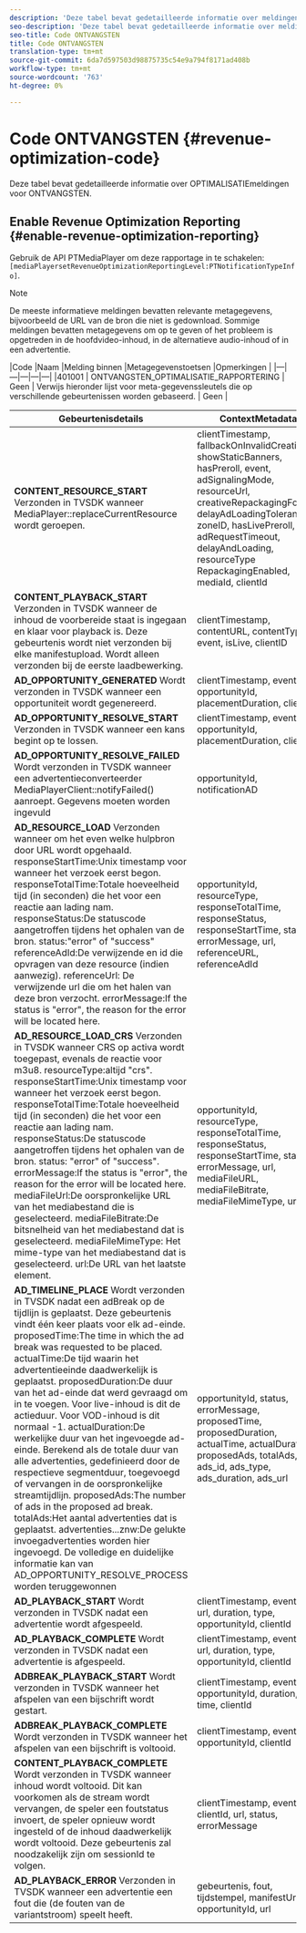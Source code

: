 ```yaml
---
description: 'Deze tabel bevat gedetailleerde informatie over meldingen voor de optimalisatie van inkomsten. '
seo-description: 'Deze tabel bevat gedetailleerde informatie over meldingen voor de optimalisatie van inkomsten. '
seo-title: Code ONTVANGSTEN
title: Code ONTVANGSTEN
translation-type: tm+mt
source-git-commit: 6da7d597503d98875735c54e9a794f8171ad408b
workflow-type: tm+mt
source-wordcount: '763'
ht-degree: 0%

---
```



# Code ONTVANGSTEN {#revenue-optimization-code}

Deze tabel bevat gedetailleerde informatie over OPTIMALISATIEmeldingen voor ONTVANGSTEN.

## Enable Revenue Optimization Reporting {#enable-revenue-optimization-reporting}

Gebruik de API PTMediaPlayer om deze rapportage in te schakelen: `[mediaPlayersetRevenueOptimizationReportingLevel:PTNotificationTypeInfo]`.

>[!NOTE]
>
>De meeste informatieve meldingen bevatten relevante metagegevens, bijvoorbeeld de URL van de bron die niet is gedownload. Sommige meldingen bevatten metagegevens om op te geven of het probleem is opgetreden in de hoofdvideo-inhoud, in de alternatieve audio-inhoud of in een advertentie.

|Code |Naam |Melding binnen |Metagegevenstoetsen |Opmerkingen |
|—|—|—|—|—|
|401001 | ONTVANGSTEN_OPTIMALISATIE_RAPPORTERING | Geen | Verwijs hieronder lijst voor meta-gegevenssleutels die op verschillende gebeurtenissen worden gebaseerd. | Geen |

| Gebeurtenisdetails | ContextMetadata |
|---|---|
| **CONTENT_RESOURCE_START** Verzonden in TVSDK wanneer MediaPlayer::replaceCurrentResource wordt geroepen. | clientTimestamp, fallbackOnInvalidCreative, showStaticBanners, hasPreroll, event, adSignalingMode, resourceUrl, creativeRepackagingFormat, delayAdLoadingTolerance, zoneID, hasLivePreroll, adRequestTimeout, delayAndLoading, resourceType RepackagingEnabled, mediaId, clientId |
| **CONTENT_PLAYBACK_START** Verzonden in TVSDK wanneer de inhoud de voorbereide staat is ingegaan en klaar voor playback is. Deze gebeurtenis wordt niet verzonden bij elke manifestupload. Wordt alleen verzonden bij de eerste laadbewerking. | clientTimestamp, contentURL, contentType, event, isLive, clientID |
| **AD_OPPORTUNITY_GENERATED** Wordt verzonden in TVSDK wanneer een opportuniteit wordt gegenereerd. | clientTimestamp, event, opportunityId, placementDuration, clientId |
| **AD_OPPORTUNITY_RESOLVE_START** Verzonden in TVSDK wanneer een kans begint op te lossen. | clientTimestamp, event, opportunityId, placementDuration, clientId |
| **AD_OPPORTUNITY_RESOLVE_FAILED** Wordt verzonden in TVSDK wanneer een advertentieconverteerder MediaPlayerClient::notifyFailed() aanroept. Gegevens moeten worden ingevuld | opportunityId, notificationAD |
| **AD_RESOURCE_LOAD** Verzonden wanneer om het even welke hulpbron door URL wordt opgehaald. responseStartTime:Unix timestamp voor wanneer het verzoek eerst begon. responseTotalTime:Totale hoeveelheid tijd (in seconden) die het voor een reactie aan lading nam. responseStatus:De statuscode aangetroffen tijdens het ophalen van de bron. status:&quot;error&quot; of &quot;success&quot; referenceAdId:De verwijzende en id die opvragen van deze resource (indien aanwezig). referenceUrl: De verwijzende url die om het halen van deze bron verzocht. errorMessage:If the status is &quot;error&quot;, the reason for the error will be located here. | opportunityId, resourceType, responseTotalTime, responseStatus, responseStartTime, status, errorMessage, url, referenceURL, referenceAdId |
| **AD_RESOURCE_LOAD_CRS** Verzonden in TVSDK wanneer CRS op activa wordt toegepast, evenals de reactie voor m3u8. resourceType:altijd &quot;crs&quot;. responseStartTime:Unix timestamp voor wanneer het verzoek eerst begon. responseTotalTime:Totale hoeveelheid tijd (in seconden) die het voor een reactie aan lading nam. responseStatus:De statuscode aangetroffen tijdens het ophalen van de bron. status: &quot;error&quot; of &quot;success&quot;. errorMessage:If the status is &quot;error&quot;, the reason for the error will be located here. mediaFileUrl:De oorspronkelijke URL van het mediabestand die is geselecteerd. mediaFileBitrate:De bitsnelheid van het mediabestand dat is geselecteerd. mediaFileMimeType: Het mime-type van het mediabestand dat is geselecteerd. url:De URL van het laatste element. | opportunityId, resourceType, responseTotalTime, responseStatus, responseStartTime, status, errorMessage, url, mediaFileURL, mediaFileBitrate, mediaFileMimeType, url |
| **AD_TIMELINE_PLACE** Wordt verzonden in TVSDK nadat een adBreak op de tijdlijn is geplaatst. Deze gebeurtenis vindt één keer plaats voor elk ad-einde. proposedTime:The time in which the ad break was requested to be placed. actualTime:De tijd waarin het advertentieeinde daadwerkelijk is geplaatst. proposedDuration:De duur van het ad-einde dat werd gevraagd om in te voegen. Voor live-inhoud is dit de actieduur. Voor VOD-inhoud is dit normaal -1. actualDuration:De werkelijke duur van het ingevoegde ad-einde. Berekend als de totale duur van alle advertenties, gedefinieerd door de respectieve segmentduur, toegevoegd of vervangen in de oorspronkelijke streamtijdlijn. proposedAds:The number of ads in the proposed ad break. totalAds:Het aantal advertenties dat is geplaatst. advertenties...znw:De gelukte invoegadvertenties worden hier ingevoegd. De volledige en duidelijke informatie kan van AD_OPPORTUNITY_RESOLVE_PROCESS worden teruggewonnen | opportunityId, status, errorMessage, proposedTime, proposedDuration, actualTime, actualDuration, proposedAds, totalAds, ads_id, ads_type, ads_duration, ads_url |
| **AD_PLAYBACK_START** Wordt verzonden in TVSDK nadat een advertentie wordt afgespeeld. | clientTimestamp, event, id, url, duration, type, opportunityId, clientId |
| **AD_PLAYBACK_COMPLETE** Wordt verzonden in TVSDK nadat een advertentie is afgespeeld. | clientTimestamp, event, id, url, duration, type, opportunityId, clientId |
| **ADBREAK_PLAYBACK_START** Wordt verzonden in TVSDK wanneer het afspelen van een bijschrift wordt gestart. | clientTimestamp, event, opportunityId, duration, time, clientId |
| **ADBREAK_PLAYBACK_COMPLETE** Wordt verzonden in TVSDK wanneer het afspelen van een bijschrift is voltooid. | clientTimestamp, event, opportunityId, clientId |
| **CONTENT_PLAYBACK_COMPLETE** Wordt verzonden in TVSDK wanneer inhoud wordt voltooid. Dit kan voorkomen als de stream wordt vervangen, de speler een foutstatus invoert, de speler opnieuw wordt ingesteld of de inhoud daadwerkelijk wordt voltooid. Deze gebeurtenis zal noodzakelijk zijn om sessionId te volgen. | clientTimestamp, event, clientId, url, status, errorMessage |
| **AD_PLAYBACK_ERROR** Verzonden in TVSDK wanneer een advertentie een fout die (de fouten van de variantstroom) speelt heeft. | gebeurtenis, fout, tijdstempel, manifestUrl, tijd, opportunityId, url |
